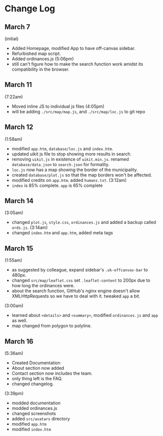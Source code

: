 # Change Log

## March 7
(initial)
* Added Homepage, modified App to have off-canvas sidebar.
* Refurbished map script.
* Added ordinances.js
(5:06pm)
* still can't figure how to make the search function work amidst its compatibility in the browser.

## March 11
(7:22am)
* Moved inline JS to individual js files
(4:05pm)
* will be adding `./src/map/map.js`,  and `./src/map/loc.js` to git repo

## March 12
(1:58am)
* modified `app.htm`, `database/loc.js` and `index.htm`.
* updated uikit js file to stop showing more results in search.
* removing `uikit.js` in existence of `uikit.min.js`. renamed `database/data.json` to `search.json` for formality.
* `loc.js` now has a map showing the border of the municipality.
* created `database/plot.js` so that the map borders won't be affected. 
* modified credits on `app.htm`. added `humans.txt`. 
(3:12am)
* `index` is 85% complete. `app` is 65% complete

## March 14
(3:05am)
* changed `plot.js`, `style.css`, `ordinances.js` and added a backup called `ords.js`.
(3:14am)
* changed `index.htm` and `app.htm`, added meta tags

## March 15
(1:55am)
* as suggested by colleague, expand sidebar's `.uk-offcanvas-bar` to 480px.
* changed `src/map/leaflet.css` set `.leaflet-content` to 200px due to how long the ordinances were. 
* about the search function, GitHub's nginx engine doesn't allow XMLHttpRequests so we have to deal with it. tweaked `app` a bit.

(3:00am)
* learned about `<details>` and `<summary>`, modified `ordinances.js` and `app` as well.
* map changed from polygon to polyline.

## March 16
(5:36am) 
* Created Documentation
* About section now added
* Contact section now includes the team.
* only thing left is the FAQ.
* changed changelog.

(3:39pm)
* modded documentation
* modded ordinances.js
* changed screenshots
* added `src/avatars` directory
* modified `app.htm`
* modified `index.htm`
